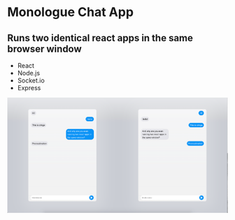 # Monologue Chat App

## Runs two identical react apps in the same browser window

- React
- Node.js
- Socket.io
- Express

![](./assets/chat.png)

